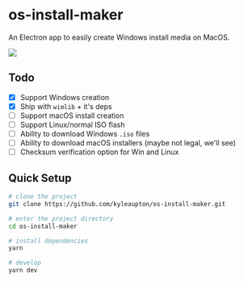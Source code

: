 # os-install-maker

An Electron app to easily create Windows install media on MacOS.

![](https://raw.githubusercontent.com/kyleaupton/os-install-maker/main/docs/screenshot_1.png)

## Todo

- [x] Support Windows creation
- [x] Ship with `wimlib` + it's deps
- [ ] Support macOS install creation
- [ ] Support Linux/normal ISO flash
- [ ] Ability to download Windows `.iso` files
- [ ] Ability to download macOS installers (maybe not legal, we'll see)
- [ ] Checksum verification option for Win and Linux

## Quick Setup

```sh
# clone the project
git clone https://github.com/kyleaupton/os-install-maker.git

# enter the project directory
cd os-install-maker

# install dependencies
yarn

# develop
yarn dev
```
